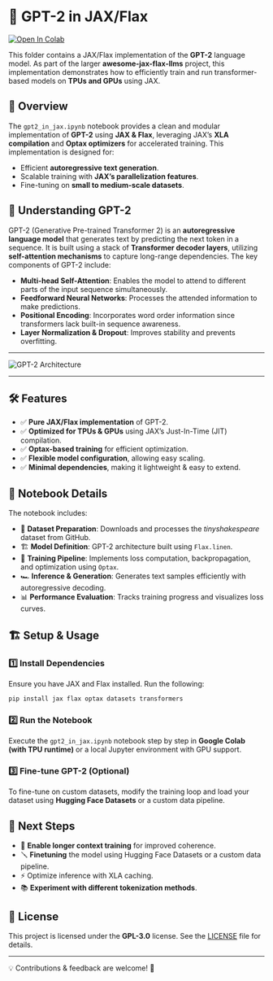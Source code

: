 # 📝 GPT-2 in JAX/Flax

[![Open In Colab](https://colab.research.google.com/assets/colab-badge.svg)](https://colab.research.google.com/github/dhyaneesh/awesome-jax-flax-llms/blob/main/gpt2_in_jax.ipynb)

This folder contains a JAX/Flax implementation of the **GPT-2** language model. As part of the larger **awesome-jax-flax-llms** project, this implementation demonstrates how to efficiently train and run transformer-based models on **TPUs and GPUs** using JAX.

## 🚀 Overview

The `gpt2_in_jax.ipynb` notebook provides a clean and modular implementation of **GPT-2** using **JAX & Flax**, leveraging JAX’s **XLA compilation** and **Optax optimizers** for accelerated training. This implementation is designed for:

- Efficient **autoregressive text generation**.
- Scalable training with **JAX’s parallelization features**.
- Fine-tuning on **small to medium-scale datasets**.

## 🤖 Understanding GPT-2

GPT-2 (Generative Pre-trained Transformer 2) is an **autoregressive language model** that generates text by predicting the next token in a sequence. It is built using a stack of **Transformer decoder layers**, utilizing **self-attention mechanisms** to capture long-range dependencies. The key components of GPT-2 include:

- **Multi-head Self-Attention**: Enables the model to attend to different parts of the input sequence simultaneously.
- **Feedforward Neural Networks**: Processes the attended information to make predictions.
- **Positional Encoding**: Incorporates word order information since transformers lack built-in sequence awareness.
- **Layer Normalization & Dropout**: Improves stability and prevents overfitting.

---

![GPT-2 Architecture](https://miro.medium.com/v2/resize:fit:1100/format:webp/1*YZTqlV51QyhX6VL9AV31eQ.png)

---

## 🛠 Features

- ✅ **Pure JAX/Flax implementation** of GPT-2.
- ✅ **Optimized for TPUs & GPUs** using JAX’s Just-In-Time (JIT) compilation.
- ✅ **Optax-based training** for efficient optimization.
- ✅ **Flexible model configuration**, allowing easy scaling.
- ✅ **Minimal dependencies**, making it lightweight & easy to extend.

## 📌 Notebook Details

The notebook includes:

- 📖 **Dataset Preparation**: Downloads and processes the *tinyshakespeare* dataset from GitHub.
- 🏗 **Model Definition**: GPT-2 architecture built using `Flax.linen`.
- 🎯 **Training Pipeline**: Implements loss computation, backpropagation, and optimization using `Optax`.
- 🏎 **Inference & Generation**: Generates text samples efficiently with autoregressive decoding.
- 📊 **Performance Evaluation**: Tracks training progress and visualizes loss curves.

## 🏗 Setup & Usage

### **1️⃣ Install Dependencies**

Ensure you have JAX and Flax installed. Run the following:

```bash
pip install jax flax optax datasets transformers
```

### **2️⃣ Run the Notebook**

Execute the `gpt2_in_jax.ipynb` notebook step by step in **Google Colab (with TPU runtime)** or a local Jupyter environment with GPU support.

### **3️⃣ Fine-tune GPT-2** (Optional)

To fine-tune on custom datasets, modify the training loop and load your dataset using **Hugging Face Datasets** or a custom data pipeline.

## 📖 Next Steps

- 🔄 **Enable longer context training** for improved coherence.
- 🪛 **Finetuning** the model using Hugging Face Datasets or a custom data pipeline.
- ⚡ Optimize inference with XLA caching.
- 📚 **Experiment with different tokenization methods**.

## 📜 License

This project is licensed under the **GPL-3.0** license. See the [LICENSE](../LICENSE) file for details.

---

💡 Contributions & feedback are welcome! 🚀

